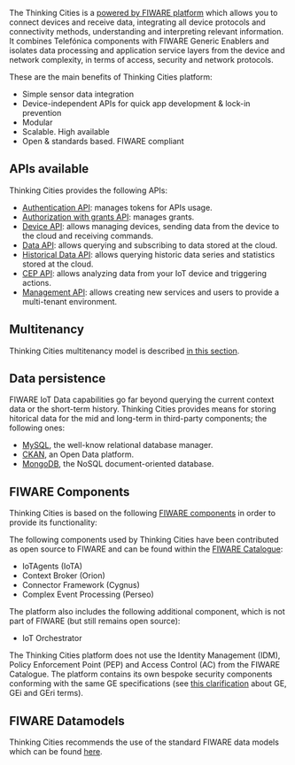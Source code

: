 The Thinking Cities is a [powered by FIWARE platform](http://marketplace.fiware.org/pages/solutions/c5940dbbdfbcf694f6cdf6ec)
which allows you to connect devices and receive data, integrating all device protocols
and connectivity methods, understanding and interpreting relevant information.
It combines Telefónica components with FIWARE Generic Enablers and isolates data
processing and application service layers from the device and network complexity,
in terms of access, security and network protocols.

These are the main benefits of Thinking Cities platform:

- Simple sensor data integration
- Device-independent APIs for quick app development & lock-in prevention
- Modular
- Scalable. High available
- Open & standards based. FIWARE compliant

## APIs available

Thinking Cities provides the following APIs:

- [Authentication API](authentication_api.md): manages tokens for APIs usage.
- [Authorization with grants API](authorization_api.md): manages grants.
- [Device API](device_api.md): allows managing devices, sending data from the device to the cloud and receiving commands.
- [Data API](data_api.md): allows querying and subscribing to data stored at the cloud.
- [Historical Data API](historicdata_api.md): allows querying historic data series and statistics stored at the cloud.
- [CEP API](cep_api.md): allows analyzing data from your IoT device and triggering actions.
- [Management API](management_api.md): allows creating new services and users to provide a multi-tenant environment.

## Multitenancy

Thinking Cities multitenancy model is described [in this section](multitenancy.md).

## Data persistence

FIWARE IoT Data capabilities go far beyond querying the current context data or the short-term history. Thinking Cities provides means for storing hitorical data for the mid and long-term in third-party components; the following ones:

- [MySQL](https://www.mysql.com/), the well-know relational database manager.
- [CKAN](http://ckan.org/), an Open Data platform.
- [MongoDB](https://www.mongodb.org/), the NoSQL document-oriented database.

## FIWARE Components

Thinking Cities is based on the following [FIWARE components](walkthrough.md) in order to provide its functionality:

The following components used by Thinking Cities have been contributed as open source to FIWARE and can be found within the [FIWARE Catalogue](https://github.com/Fiware/catalogue/):

- IoTAgents (IoTA)
- Context Broker (Orion)
- Connector Framework (Cygnus)
- Complex Event Processing (Perseo)

The platform also includes the following additional component, which is not part of FIWARE (but still remains open source):

- IoT Orchestrator

The Thinking Cities platform does not use the Identity Management (IDM), Policy Enforcement Point (PEP) and 
Access Control (AC) from the FIWARE Catalogue. The platform contains its own bespoke security components conforming 
with the same GE specifications (see [this clarification](https://ask.fiware.org/question/1/what-is-a-fiware-ge-and-a-gei/) about GE, GEi and GEri terms).

## FIWARE Datamodels

Thinking Cities recommends the use of the standard
FIWARE data models which can be found [here](http://fiware-datamodels.readthedocs.io/en/latest/index.html).
